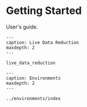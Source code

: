 # Getting Started
User's guide.

```{toctree}
---
caption: Live Data Reduction
maxdepth: 2
---

live_data_reduction
```

```{toctree}
---
caption: Environments
maxdepth: 2
---

../environments/index

```
